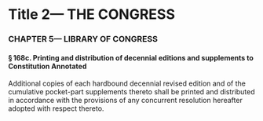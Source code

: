 
# Title 2— THE CONGRESS
### CHAPTER 5— LIBRARY OF CONGRESS
#### § 168c. Printing and distribution of decennial editions and supplements to Constitution Annotated

Additional copies of each hardbound decennial revised edition and of the cumulative pocket-part supplements thereto shall be printed and distributed in accordance with the provisions of any concurrent resolution hereafter adopted with respect thereto.
